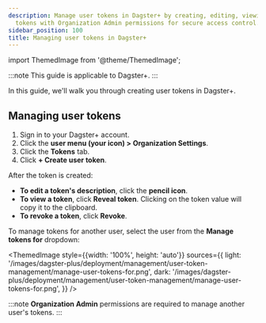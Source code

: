 ```yaml
---
description: Manage user tokens in Dagster+ by creating, editing, viewing, and revoking
  tokens with Organization Admin permissions for secure access control.
sidebar_position: 100
title: Managing user tokens in Dagster+
---
```

import ThemedImage from '@theme/ThemedImage';

:::note
This guide is applicable to Dagster+.
:::

In this guide, we'll walk you through creating user tokens in Dagster+.

## Managing user tokens

1. Sign in to your Dagster+ account.
2. Click the **user menu (your icon) > Organization Settings**.
3. Click the **Tokens** tab.
4. Click **+ Create user token**.

After the token is created:

- **To edit a token's description**, click the **pencil icon**.
- **To view a token**, click **Reveal token**. Clicking on the token value will copy it to the clipboard.
- **To revoke a token**, click **Revoke**.

To manage tokens for another user, select the user from the **Manage tokens for** dropdown:

<ThemedImage
  style={{width: '100%', height: 'auto'}}
  sources={{
    light: '/images/dagster-plus/deployment/management/user-token-management/manage-user-tokens-for.png',
    dark: '/images/dagster-plus/deployment/management/user-token-management/manage-user-tokens-for.png',
  }}
/>

:::note
**Organization Admin** permissions are required to manage another user's tokens.
:::

